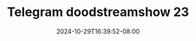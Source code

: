 --- 
title: "Telegram doodstreamshow 23"
description: "download bokep Telegram doodstreamshow 23 premium   new"
date: 2024-10-29T16:39:52-08:00
file_code: "63gvcmqcoob8"
draft: false
cover: "mh4qvdg3b8ym5t9q.jpg"
tags: ["Telegram", "doodstreamshow", "bokep-indo", "bokep-viral", "bokep-ig"]
length: 109
fld_id: "1390632"
foldername: "Alin"
categories: ["Alin"]
views: 10
---